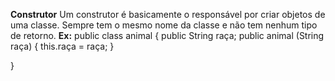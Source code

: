 **Construtor** Um construtor é basicamente o responsável por criar objetos de uma classe. Sempre tem o mesmo nome da classe e não tem nenhum tipo de retorno.
**Ex:**
public class animal {
	public String raça;
	public animal (String raça) {
		this.raça = raça;
	}
	

}



